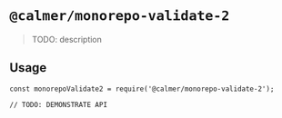 # `@calmer/monorepo-validate-2`

> TODO: description

## Usage

```
const monorepoValidate2 = require('@calmer/monorepo-validate-2');

// TODO: DEMONSTRATE API
```
